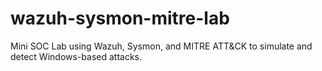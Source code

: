 # wazuh-sysmon-mitre-lab
Mini SOC Lab using Wazuh, Sysmon, and MITRE ATT&amp;CK to simulate and detect Windows-based attacks.
